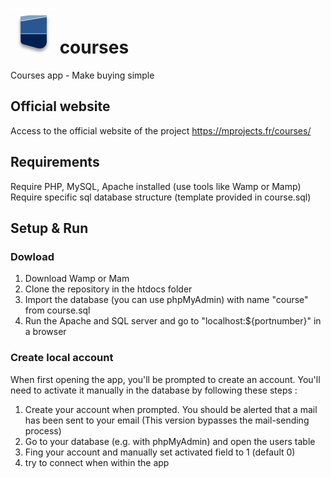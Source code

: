 # ![Logo](images/logo72.png) courses
Courses app - Make buying simple

## Official website
Access to the official website of the project 
https://mprojects.fr/courses/

## Requirements
Require PHP, MySQL, Apache installed (use tools like Wamp or Mamp)
Require specific sql database structure (template provided in course.sql)

## Setup & Run
### Dowload
1. Download Wamp or Mam
2. Clone the repository in the htdocs folder
3. Import the database (you can use phpMyAdmin) with name "course" from course.sql
4. Run the Apache and SQL server and go to "localhost:${portnumber}" in a browser

### Create local account
When first opening the app, you'll be prompted to create an account. You'll need to activate it manually in the database by following these steps :
1. Create your account when prompted. You should be alerted that a mail has been sent to your email (This version bypasses the mail-sending process)
2. Go to your database (e.g. with phpMyAdmin) and open the users table
3. Fing your account and manually set activated field to 1 (default 0)
4. try to connect when within the app